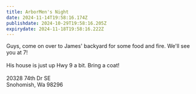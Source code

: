 ```yaml
---
title: ArborMen's Night
date: 2024-11-14T19:58:16.174Z
publishdate: 2024-10-29T19:58:16.205Z
expirydate: 2024-11-18T19:58:16.222Z
---
```

G﻿uys, come on over to James' backyard for some food and fire. We'll see you at 7!\
\
H﻿is house is just up Hwy 9 a bit. Bring a coat!\
\
20328 74th Dr SE\
Snohomish, Wa 98296